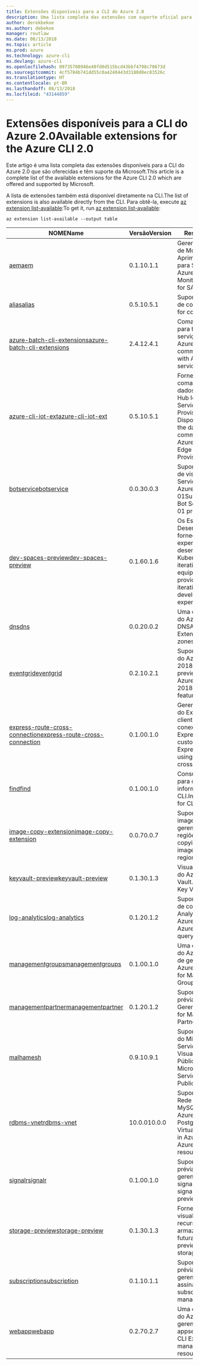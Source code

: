 ```yaml
---
title: Extensões disponíveis para a CLI do Azure 2.0
description: Uma lista completa das extensões com suporte oficial para a CLI do Azure 2.0.
author: derekbekoe
ms.author: debekoe
manager: routlaw
ms.date: 08/13/2018
ms.topic: article
ms.prod: azure
ms.technology: azure-cli
ms.devlang: azure-cli
ms.openlocfilehash: 09735708946e40fd0d515bcd43bbf4798c70673d
ms.sourcegitcommit: 4cf5784b741dd55c0a4240443d3180d8ec83526c
ms.translationtype: HT
ms.contentlocale: pt-BR
ms.lasthandoff: 08/13/2018
ms.locfileid: "43144859"
---
```

# <a name="available-extensions-for-the-azure-cli-20"></a><span data-ttu-id="fa72a-103">Extensões disponíveis para a CLI do Azure 2.0</span><span class="sxs-lookup"><span data-stu-id="fa72a-103">Available extensions for the Azure CLI 2.0</span></span>

<span data-ttu-id="fa72a-104">Este artigo é uma lista completa das extensões disponíveis para a CLI do Azure 2.0 que são oferecidas e têm suporte da Microsoft.</span><span class="sxs-lookup"><span data-stu-id="fa72a-104">This article is a complete list of the available extensions for the Azure CLI 2.0 which are offered and supported by Microsoft.</span></span>

<span data-ttu-id="fa72a-105">A lista de extensões também está disponível diretamente na CLI.</span><span class="sxs-lookup"><span data-stu-id="fa72a-105">The list of extensions is also available directly from the CLI.</span></span> <span data-ttu-id="fa72a-106">Para obtê-la, execute [az extension list-available](/cli/azure/extension?view=azure-cli-latest#az-extension-list-available):</span><span class="sxs-lookup"><span data-stu-id="fa72a-106">To get it, run [az extension list-available](/cli/azure/extension?view=azure-cli-latest#az-extension-list-available):</span></span>

```azurecli
az extension list-available --output table
```

| <span data-ttu-id="fa72a-107">NOME</span><span class="sxs-lookup"><span data-stu-id="fa72a-107">Name</span></span> | <span data-ttu-id="fa72a-108">Versão</span><span class="sxs-lookup"><span data-stu-id="fa72a-108">Version</span></span> | <span data-ttu-id="fa72a-109">Resumo</span><span class="sxs-lookup"><span data-stu-id="fa72a-109">Summary</span></span> | <span data-ttu-id="fa72a-110">Visualização</span><span class="sxs-lookup"><span data-stu-id="fa72a-110">Preview</span></span> |
|------|---------|---------|---------|
| [<span data-ttu-id="fa72a-111">aem</span><span class="sxs-lookup"><span data-stu-id="fa72a-111">aem</span></span>](https://github.com/Azure/azure-cli-extensions) | <span data-ttu-id="fa72a-112">0.1.1</span><span class="sxs-lookup"><span data-stu-id="fa72a-112">0.1.1</span></span> | <span data-ttu-id="fa72a-113">Gerenciar Extensões de Monitoramento Aprimorado do Azure para SAP</span><span class="sxs-lookup"><span data-stu-id="fa72a-113">Manage Azure Enhanced Monitoring Extensions for SAP</span></span> |  |
| [<span data-ttu-id="fa72a-114">alias</span><span class="sxs-lookup"><span data-stu-id="fa72a-114">alias</span></span>](https://github.com/Azure/azure-cli-extensions) | <span data-ttu-id="fa72a-115">0.5.1</span><span class="sxs-lookup"><span data-stu-id="fa72a-115">0.5.1</span></span> | <span data-ttu-id="fa72a-116">Suporte para aliases de comando</span><span class="sxs-lookup"><span data-stu-id="fa72a-116">Support for command aliases</span></span> | <span data-ttu-id="fa72a-117">SIM</span><span class="sxs-lookup"><span data-stu-id="fa72a-117">Yes</span></span> |
| [<span data-ttu-id="fa72a-118">azure-batch-cli-extensions</span><span class="sxs-lookup"><span data-stu-id="fa72a-118">azure-batch-cli-extensions</span></span>](https://github.com/Azure/azure-batch-cli-extensions) | <span data-ttu-id="fa72a-119">2.4.1</span><span class="sxs-lookup"><span data-stu-id="fa72a-119">2.4.1</span></span> | <span data-ttu-id="fa72a-120">Comandos adicionais para trabalhar com o serviço de Lote do Azure</span><span class="sxs-lookup"><span data-stu-id="fa72a-120">Additional commands for working with Azure Batch service</span></span> |  |
| [<span data-ttu-id="fa72a-121">azure-cli-iot-ext</span><span class="sxs-lookup"><span data-stu-id="fa72a-121">azure-cli-iot-ext</span></span>](https://github.com/azure/azure-iot-cli-extension) | <span data-ttu-id="fa72a-122">0.5.1</span><span class="sxs-lookup"><span data-stu-id="fa72a-122">0.5.1</span></span> | <span data-ttu-id="fa72a-123">Fornece a camada de comandos do plano de dados para o Azure Hub IoT, IoT Edge e o Serviço de Provisionamento de Dispositivos</span><span class="sxs-lookup"><span data-stu-id="fa72a-123">Provides the data plane command layer for Azure IoT Hub, IoT Edge and IoT Device Provisioning Service</span></span> |  |
| [<span data-ttu-id="fa72a-124">botservice</span><span class="sxs-lookup"><span data-stu-id="fa72a-124">botservice</span></span>](https://github.com/Azure/azure-cli-extensions) | <span data-ttu-id="fa72a-125">0.0.3</span><span class="sxs-lookup"><span data-stu-id="fa72a-125">0.0.3</span></span> | <span data-ttu-id="fa72a-126">Suporte para recursos de visualização do Serviço de Bot do Azure 2017-12-01</span><span class="sxs-lookup"><span data-stu-id="fa72a-126">Support for Azure Bot Service 2017-12-01 preview features</span></span> | <span data-ttu-id="fa72a-127">SIM</span><span class="sxs-lookup"><span data-stu-id="fa72a-127">Yes</span></span> |
| [<span data-ttu-id="fa72a-128">dev-spaces-preview</span><span class="sxs-lookup"><span data-stu-id="fa72a-128">dev-spaces-preview</span></span>](https://github.com/Azure/azure-cli-extensions) | <span data-ttu-id="fa72a-129">0.1.6</span><span class="sxs-lookup"><span data-stu-id="fa72a-129">0.1.6</span></span> | <span data-ttu-id="fa72a-130">Os Espaços de Desenvolvimento fornecem uma experiência de desenvolvimento Kubernetes rápida e iterativa para equipes.</span><span class="sxs-lookup"><span data-stu-id="fa72a-130">Dev Spaces provides a rapid, iterative Kubernetes development experience for teams.</span></span> | <span data-ttu-id="fa72a-131">SIM</span><span class="sxs-lookup"><span data-stu-id="fa72a-131">Yes</span></span> |
| [<span data-ttu-id="fa72a-132">dns</span><span class="sxs-lookup"><span data-stu-id="fa72a-132">dns</span></span>](https://github.com/Azure/azure-cli-extensions) | <span data-ttu-id="fa72a-133">0.0.2</span><span class="sxs-lookup"><span data-stu-id="fa72a-133">0.0.2</span></span> | <span data-ttu-id="fa72a-134">Uma extensão da CLI do Azure para zonas DNS</span><span class="sxs-lookup"><span data-stu-id="fa72a-134">An Azure CLI Extension for DNS zones</span></span> |  |
| [<span data-ttu-id="fa72a-135">eventgrid</span><span class="sxs-lookup"><span data-stu-id="fa72a-135">eventgrid</span></span>](https://github.com/Azure/azure-cli-extensions) | <span data-ttu-id="fa72a-136">0.2.1</span><span class="sxs-lookup"><span data-stu-id="fa72a-136">0.2.1</span></span> | <span data-ttu-id="fa72a-137">Suporte para recursos do Azure EventGrid 2018-05-01-preview</span><span class="sxs-lookup"><span data-stu-id="fa72a-137">Support for Azure EventGrid 2018-05-01-preview features</span></span> | <span data-ttu-id="fa72a-138">SIM</span><span class="sxs-lookup"><span data-stu-id="fa72a-138">Yes</span></span> |
| [<span data-ttu-id="fa72a-139">express-route-cross-connection</span><span class="sxs-lookup"><span data-stu-id="fa72a-139">express-route-cross-connection</span></span>](https://github.com/Azure/azure-cli-extensions/tree/master/src/express-route-cross-connection) | <span data-ttu-id="fa72a-140">0.1.0</span><span class="sxs-lookup"><span data-stu-id="fa72a-140">0.1.0</span></span> | <span data-ttu-id="fa72a-141">Gerencie os circuitos do ExpressRoute de cliente usando uma conexão cruzada do ExpressRoute.</span><span class="sxs-lookup"><span data-stu-id="fa72a-141">Manage customer ExpressRoute circuits using an ExpressRoute cross-connection.</span></span> |  |
| [<span data-ttu-id="fa72a-142">find</span><span class="sxs-lookup"><span data-stu-id="fa72a-142">find</span></span>](https://github.com/Azure/azure-cli-extensions/tree/master/src/find) | <span data-ttu-id="fa72a-143">0.1.0</span><span class="sxs-lookup"><span data-stu-id="fa72a-143">0.1.0</span></span> | <span data-ttu-id="fa72a-144">Consultas inteligentes para obter informações de CLI.</span><span class="sxs-lookup"><span data-stu-id="fa72a-144">Intelligent querying for CLI information.</span></span> | <span data-ttu-id="fa72a-145">SIM</span><span class="sxs-lookup"><span data-stu-id="fa72a-145">Yes</span></span> |
| [<span data-ttu-id="fa72a-146">image-copy-extension</span><span class="sxs-lookup"><span data-stu-id="fa72a-146">image-copy-extension</span></span>](https://github.com/Azure/azure-cli-extensions) | <span data-ttu-id="fa72a-147">0.0.7</span><span class="sxs-lookup"><span data-stu-id="fa72a-147">0.0.7</span></span> | <span data-ttu-id="fa72a-148">Suporte para copiar imagens de vm gerenciadas entre regiões</span><span class="sxs-lookup"><span data-stu-id="fa72a-148">Support for copying managed vm images between regions</span></span> |  |
| [<span data-ttu-id="fa72a-149">keyvault-preview</span><span class="sxs-lookup"><span data-stu-id="fa72a-149">keyvault-preview</span></span>](https://github.com/Azure/azure-keyvault-cli-extension) | <span data-ttu-id="fa72a-150">0.1.3</span><span class="sxs-lookup"><span data-stu-id="fa72a-150">0.1.3</span></span> | <span data-ttu-id="fa72a-151">Visualizar comandos do Azure Key Vault.</span><span class="sxs-lookup"><span data-stu-id="fa72a-151">Preview Azure Key Vault commands.</span></span> | <span data-ttu-id="fa72a-152">SIM</span><span class="sxs-lookup"><span data-stu-id="fa72a-152">Yes</span></span> |
| [<span data-ttu-id="fa72a-153">log-analytics</span><span class="sxs-lookup"><span data-stu-id="fa72a-153">log-analytics</span></span>](https://github.com/Azure/azure-cli-extensions/tree/master/src/log-analytics) | <span data-ttu-id="fa72a-154">0.1.2</span><span class="sxs-lookup"><span data-stu-id="fa72a-154">0.1.2</span></span> | <span data-ttu-id="fa72a-155">Suporte para recursos de consulta do Log Analytics do Azure.</span><span class="sxs-lookup"><span data-stu-id="fa72a-155">Support for Azure Log Analytics query capabilities.</span></span> | <span data-ttu-id="fa72a-156">SIM</span><span class="sxs-lookup"><span data-stu-id="fa72a-156">Yes</span></span> |
| [<span data-ttu-id="fa72a-157">managementgroups</span><span class="sxs-lookup"><span data-stu-id="fa72a-157">managementgroups</span></span>](https://github.com/Azure/azure-cli-extensions) | <span data-ttu-id="fa72a-158">0.1.0</span><span class="sxs-lookup"><span data-stu-id="fa72a-158">0.1.0</span></span> | <span data-ttu-id="fa72a-159">Uma extensão da CLI do Azure para grupos de gerenciamento</span><span class="sxs-lookup"><span data-stu-id="fa72a-159">An Azure CLI Extension for Management Groups</span></span> |  |
| [<span data-ttu-id="fa72a-160">managementpartner</span><span class="sxs-lookup"><span data-stu-id="fa72a-160">managementpartner</span></span>](https://github.com/Azure/azure-cli-extensions) | <span data-ttu-id="fa72a-161">0.1.2</span><span class="sxs-lookup"><span data-stu-id="fa72a-161">0.1.2</span></span> | <span data-ttu-id="fa72a-162">Suporte à versão prévia de Parceiro de Gerenciamento</span><span class="sxs-lookup"><span data-stu-id="fa72a-162">Support for Management Partner preview</span></span> |  |
| [<span data-ttu-id="fa72a-163">malha</span><span class="sxs-lookup"><span data-stu-id="fa72a-163">mesh</span></span>](https://github.com/Azure/azure-cli-extensions) | <span data-ttu-id="fa72a-164">0.9.1</span><span class="sxs-lookup"><span data-stu-id="fa72a-164">0.9.1</span></span> | <span data-ttu-id="fa72a-165">Suporte para a Malha do Microsoft Azure Service Fabric - Visualização Pública</span><span class="sxs-lookup"><span data-stu-id="fa72a-165">Support for Microsoft Azure Service Fabric Mesh - Public Preview</span></span> | <span data-ttu-id="fa72a-166">SIM</span><span class="sxs-lookup"><span data-stu-id="fa72a-166">Yes</span></span> |
| [<span data-ttu-id="fa72a-167">rdbms-vnet</span><span class="sxs-lookup"><span data-stu-id="fa72a-167">rdbms-vnet</span></span>](https://github.com/Azure/azure-cli-extensions) | <span data-ttu-id="fa72a-168">10.0.0</span><span class="sxs-lookup"><span data-stu-id="fa72a-168">10.0.0</span></span> | <span data-ttu-id="fa72a-169">Suporte para regras de Rede Virtual no Azure MySQL e recursos do Azure PostgreSQL</span><span class="sxs-lookup"><span data-stu-id="fa72a-169">Support for Virtual Network rules in Azure MySQL and Azure PostgreSQL resources</span></span> |  |
| [<span data-ttu-id="fa72a-170">signalr</span><span class="sxs-lookup"><span data-stu-id="fa72a-170">signalr</span></span>](https://github.com/Azure/azure-cli-extensions) | <span data-ttu-id="fa72a-171">0.1.0</span><span class="sxs-lookup"><span data-stu-id="fa72a-171">0.1.0</span></span> | <span data-ttu-id="fa72a-172">Suporte à versão prévia de gerenciamento de signalr.</span><span class="sxs-lookup"><span data-stu-id="fa72a-172">Support for signalr management preview.</span></span> | <span data-ttu-id="fa72a-173">SIM</span><span class="sxs-lookup"><span data-stu-id="fa72a-173">Yes</span></span> |
| [<span data-ttu-id="fa72a-174">storage-preview</span><span class="sxs-lookup"><span data-stu-id="fa72a-174">storage-preview</span></span>](https://github.com/Azure/azure-cli-extensions/tree/master/src/storage-preview) | <span data-ttu-id="fa72a-175">0.1.3</span><span class="sxs-lookup"><span data-stu-id="fa72a-175">0.1.3</span></span> | <span data-ttu-id="fa72a-176">Fornece uma visualização para recursos de armazenamento futuras.</span><span class="sxs-lookup"><span data-stu-id="fa72a-176">Provides a preview for upcoming storage features.</span></span> | <span data-ttu-id="fa72a-177">SIM</span><span class="sxs-lookup"><span data-stu-id="fa72a-177">Yes</span></span> |
| [<span data-ttu-id="fa72a-178">subscription</span><span class="sxs-lookup"><span data-stu-id="fa72a-178">subscription</span></span>](https://github.com/Azure/azure-cli-extensions) | <span data-ttu-id="fa72a-179">0.1.1</span><span class="sxs-lookup"><span data-stu-id="fa72a-179">0.1.1</span></span> | <span data-ttu-id="fa72a-180">Suporte à versão prévia de gerenciamento de assinatura.</span><span class="sxs-lookup"><span data-stu-id="fa72a-180">Support for subscription management preview.</span></span> |  |
| [<span data-ttu-id="fa72a-181">webapp</span><span class="sxs-lookup"><span data-stu-id="fa72a-181">webapp</span></span>](https://github.com/Azure/azure-cli-extensions) | <span data-ttu-id="fa72a-182">0.2.7</span><span class="sxs-lookup"><span data-stu-id="fa72a-182">0.2.7</span></span> | <span data-ttu-id="fa72a-183">Uma extensão da CLI do Azure para gerenciar recursos de appservice</span><span class="sxs-lookup"><span data-stu-id="fa72a-183">An Azure CLI Extension to manage appservice resources</span></span> | <span data-ttu-id="fa72a-184">SIM</span><span class="sxs-lookup"><span data-stu-id="fa72a-184">Yes</span></span> |
